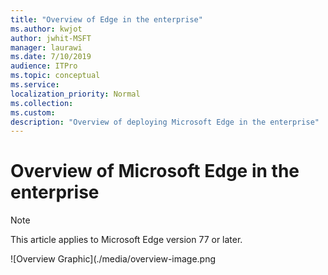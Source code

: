```yaml
---
title: "Overview of Edge in the enterprise"
ms.author: kwjot
author: jwhit-MSFT
manager: laurawi
ms.date: 7/10/2019
audience: ITPro
ms.topic: conceptual
ms.service: 
localization_priority: Normal
ms.collection: 
ms.custom: 
description: "Overview of deploying Microsoft Edge in the enterprise"
---
```


# Overview of Microsoft Edge in the enterprise
  
> [!NOTE]
> This article applies to Microsoft Edge version 77 or later.

![Overview Graphic](./media/overview-image.png

